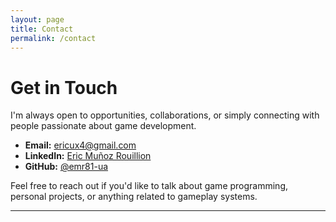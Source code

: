 ```yaml
---
layout: page
title: Contact
permalink: /contact
---
```


#  Get in Touch

I'm always open to opportunities, collaborations, or simply connecting with people passionate about game development.

-  **Email:** [ericux4@gmail.com](mailto:ericux4@gmail.com)  
-  **LinkedIn:** [Eric Muñoz Rouillion](https://linkedin.com/in/eric-muñoz-rouillion-3a303a1b2)  
-  **GitHub:** [@emr81-ua](https://github.com/emr81-ua)

Feel free to reach out if you'd like to talk about game programming, personal projects, or anything related to gameplay systems.

---

